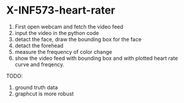 # X-INF573-heart-rater

1) First open webcam and fetch the video feed
2) input the video in the python code
3) detact the face, draw the bounding box for the face
4) detact the forehead
5) measure the frequency of color change
6) show the video feed with bounding box and with plotted heart rate curve and freqency.



TODO:
1. ground truth data
2. graphcut is more robust 
